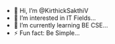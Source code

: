 - 👋 Hi, I’m @KirthickSakthiV
- 👀 I’m interested in IT Fields...
- 🌱 I’m currently learning BE CSE...
- ⚡ Fun fact: Be Simple...

<!---
KirthickSakthiV/KirthickSakthiV is a ✨ special ✨ repository because its `README.md` (this file) appears on your GitHub profile.
You can click the Preview link to take a look at your changes.
--->
